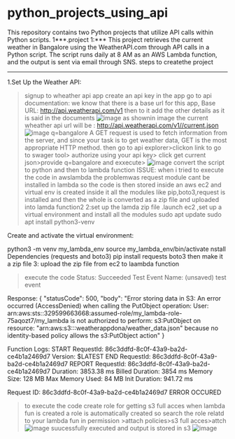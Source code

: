 # python_projects_using_api
This repository contains two Python projects that utilize API calls within Python scripts.
1***.project 1:***
 This project retrieves the current weather in Bangalore using the WeatherAPI.com through API calls in a Python script. The script runs daily at 8 AM as an AWS Lambda function, and the output is sent via email through SNS.
 steps to createthe project
 **************************
 1.Set Up the Weather API: 
   >signup to wheather api app
   >create an api key in the app
   > go to api documentation: we know that there is a base url for this app, Base URL: http://api.weatherapi.com/v1 then to it add the other details as it is said in the           documents
   >![image](https://github.com/user-attachments/assets/d231b2ce-4ae8-4ba6-bf59-e2cf5046c07e)
  >as shownin image the current wheather api url will be : http://api.weatherapi.com/v1//current.json
  >![image](https://github.com/user-attachments/assets/8a83ef04-f916-4f5f-a7e0-628640812440)
  >q=bangalore
  >A GET request is used to fetch information from the server, and since your task is to get weather data, GET is the most appropriate HTTP method.
  >then go to api explorer>clickon link to go to swager tool> authorize using your api key> click get current json>provide q=bangalore and exxecute>
  >![image](https://github.com/user-attachments/assets/bf04eda9-a975-4cca-ace0-cb1cf6c5ed51)
  >convert the script to python and then to lambda function
>ISSUE: when i tried to execute the code in awslambda the problemwas request module cant be installed in lambda so the code is then stored inside an aws ec2 and virtual env is created inside it all the modules like pip,boto3,request is installed and then the whole is converted as a zip file and uploaded into lamda function2
2:set up the lamda zip file
>.launch ec2 ,set up a virtual environment and install all the modules
>sudo apt update
sudo apt install python3-venv

Create and activate the virtual environment:

python3 -m venv my_lambda_env
source my_lambda_env/bin/activate
nstall Dependencies (requests and boto3)
pip install requests boto3
then make it a zip file
3: upload the zip file from ec2 to laambda function
>execute the code
>Status: Succeeded
Test Event Name: (unsaved) test event

Response:
{
  "statusCode": 500,
  "body": "Error storing data in S3: An error occurred (AccessDenied) when calling the PutObject operation: User: arn:aws:sts::329599663668:assumed-role/my_lambda-role-75aqozt7/my_lambda is not authorized to perform: s3:PutObject on resource: \"arn:aws:s3:::weatherappdona/weather_data.json\" because no identity-based policy allows the s3:PutObject action"
}

Function Logs:
START RequestId: 86c3ddfd-8c0f-43a9-ba2d-ce4b1a2469d7 Version: $LATEST
END RequestId: 86c3ddfd-8c0f-43a9-ba2d-ce4b1a2469d7
REPORT RequestId: 86c3ddfd-8c0f-43a9-ba2d-ce4b1a2469d7	Duration: 3853.38 ms	Billed Duration: 3854 ms	Memory Size: 128 MB	Max Memory Used: 84 MB	Init Duration: 941.72 ms

Request ID: 86c3ddfd-8c0f-43a9-ba2d-ce4b1a2469d7
ERROR OCCURED
>to execute the code create role for getting s3 full acces
>when lambda fun is created a role is automatically created so search the role relatd to your lambda fun
>in permission >attach policies>s3 full acces>attch
>![image](https://github.com/user-attachments/assets/19e8012f-551a-48f5-88c9-e217e32ad0f4)
>suucessfully executed and output is stored in s3
>![image](https://github.com/user-attachments/assets/95b4bfaf-4b75-4873-a4c2-2f002a36ceee)



>





